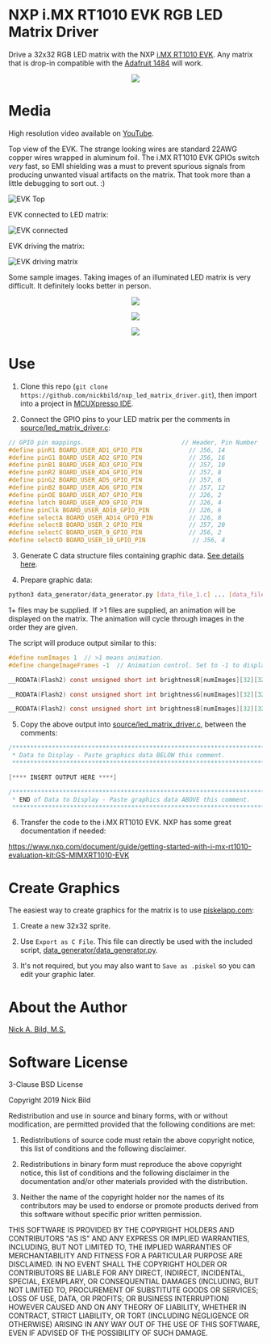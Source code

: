 # NXP i.MX RT1010 EVK RGB LED Matrix Driver

Drive a 32x32 RGB LED matrix with the NXP [i.MX RT1010 EVK](http://nxp.com/imxrt1010evk).  Any matrix that is drop-in compatible with the [Adafruit 1484](https://www.adafruit.com/product/1484) will work.

<p align="center">
<img src="https://raw.githubusercontent.com/nickbild/nxp_led_matrix_driver/master/media/matrix.gif">
</p>

# Media

High resolution video available on [YouTube](https://www.youtube.com/watch?v=qah41zP-ang).

Top view of the EVK.  The strange looking wires are standard 22AWG copper wires wrapped in aluminum foil.  The i.MX RT1010 EVK GPIOs switch *very* fast, so EMI shielding was a must to prevent spurious signals from producing unwanted visual artifacts on the matrix.  That took more than a little debugging to sort out.  :)

![EVK Top](https://github.com/nickbild/nxp_led_matrix_driver/raw/master/media/mimxrt1010-evk_top_sm.jpg)

EVK connected to LED matrix:

![EVK connected](https://github.com/nickbild/nxp_led_matrix_driver/raw/master/media/mimxrt1010-evk_connected_sm.jpg)

EVK driving the matrix:

![EVK driving matrix](https://github.com/nickbild/nxp_led_matrix_driver/raw/master/media/nxp_matrix_sm.jpg)

Some sample images.  Taking images of an illuminated LED matrix is very difficult.  It definitely looks better in person.

<p align="center">
<img src="https://github.com/nickbild/nxp_led_matrix_driver/raw/master/media/mona_lisa_sm.jpg">
</p>

<p align="center">
<img src="https://github.com/nickbild/nxp_led_matrix_driver/raw/master/media/mario_sm.jpg">
</p>

<p align="center">
<img src="https://github.com/nickbild/nxp_led_matrix_driver/raw/master/media/hackster_sm.jpg">
</p>

# Use

1. Clone this repo (`git clone https://github.com/nickbild/nxp_led_matrix_driver.git`), then import into a project in [MCUXpresso IDE](https://www.nxp.com/design/software/development-software/mcuxpresso-software-and-tools/mcuxpresso-integrated-development-environment-ide:MCUXpresso-IDE).

2. Connect the GPIO pins to your LED matrix per the comments in [source/led_matrix_driver.c](https://github.com/nickbild/nxp_led_matrix_driver/blob/master/source/led_matrix_driver.c):

```c
// GPIO pin mappings.							// Header, Pin Number
#define pinR1 BOARD_USER_AD1_GPIO_PIN			  // J56, 14
#define pinG1 BOARD_USER_AD2_GPIO_PIN			  // J56, 16
#define pinB1 BOARD_USER_AD3_GPIO_PIN			  // J57, 10
#define pinR2 BOARD_USER_AD4_GPIO_PIN			  // J57, 8
#define pinG2 BOARD_USER_AD5_GPIO_PIN			  // J57, 6
#define pinB2 BOARD_USER_AD6_GPIO_PIN			  // J57, 12
#define pinOE BOARD_USER_AD7_GPIO_PIN			  // J26, 2
#define latch BOARD_USER_AD9_GPIO_PIN			  // J26, 4
#define pinClk BOARD_USER_AD10_GPIO_PIN			  // J26, 6
#define selectA BOARD_USER_AD14_GPIO_PIN		  // J26, 8
#define selectB BOARD_USER_2_GPIO_PIN			  // J57, 20
#define selectC BOARD_USER_9_GPIO_PIN			  // J56, 2
#define selectD BOARD_USER_10_GPIO_PIN			   // J56, 4
```

3. Generate C data structure files containing graphic data.  [See details here](#create-graphics).

4. Prepare graphic data:

```bash
python3 data_generator/data_generator.py [data_file_1.c] ... [data_file_N.c]
```

1+ files may be supplied.  If >1 files are supplied, an animation will be displayed on the matrix.  The animation will cycle through images in the order they are given.

The script will produce output similar to this:

```c
#define numImages 1  // >1 means animation.
#define changeImageFrames -1  // Animation control. Set to -1 to display a single image.  Larger number == longer delay between image changes.

__RODATA(Flash2) const unsigned short int brightnessR[numImages][32][32] = {{{0, 0, 0, 0, 0, 0, 0, 0, 0, 0, 0, 0, 0, 0, 0, 0, 0, 0, 0, 0, 0, 0, 0, 0, 0, 0, 0, 0, 0, 0, 0, 0}, {23, 23, 23, 0, 0, 0, 0, 0, 0, 23, 23, 12, 12, 0, 0, 0, 0, 0, 0, 0, 6, 6, 14, 14, 14, 14, 14, 14, 14, 0, 0, 0}, {23, 23, 23, 23, 0, 0, 0, 0, 0, 23, 23, 12, 12, 0, 0, 0, 0, 0, 0, 0, 6, 6, 14, 14, 14, 14, 14, 14, 14, 14, 0, 0}, {23, 23, 23, 23, 23, 0, 0, 0, 0, 23, 23, 12, 12, 0, 0, 0, 0, 0, 0, 0, 6, 6, 14, 14, 14, 14, 14, 14, 14, 14, 14, 0}, {23, 23, 23, 23, 23, 23, 0, 0, 0, 23, 23, 12, 12, 0, 0, 0, 0, 0, 0, 0, 6, 6, 14, 0, 0, 0, 0, 0, 14, 14, 14, 14}, {23, 23, 23, 23, 23, 23, 23, 0, 0, 23, 23, 12, 12, 12, 0, 0, 0, 0, 0, 6, 6, 6, 14, 0, 0, 0, 0, 0, 14, 14, 14, 14}, {23, 23, 23, 0, 23, 23, 23, 23, 0, 23, 23, 23, 23, 12, 12, 0, 0, 0, 6, 6, 14, 14, 14, 0, 0, 0, 0, 0, 14, 14, 14, 14}, {23, 23, 23, 0, 0, 23, 23, 23, 23, 23, 23, 23, 23, 12, 12, 0, 0, 0, 6, 6, 14, 14, 14, 14, 14, 14, 14, 14, 14, 14, 14, 0}, {23, 23, 23, 0, 0, 0, 23, 23, 23, 23, 23, 23, 12, 12, 0, 0, 0, 0, 0, 6, 6, 14, 14, 14, 14, 14, 14, 14, 14, 14, 0, 0}, {23, 23, 23, 0, 0, 0, 0, 23, 23, 23, 23, 12, 12, 12, 0, 0, 0, 0, 0, 6, 6, 6, 14, 14, 14, 14, 14, 14, 14, 0, 0, 0}, {23, 23, 23, 0, 0, 0, 0, 0, 23, 23, 23, 12, 12, 0, 0, 0, 0, 0, 0, 0, 6, 6, 14, 0, 0, 0, 0, 0, 0, 0, 0, 0}, {23, 23, 23, 0, 0, 0, 0, 0, 0, 23, 23, 12, 12, 0, 0, 0, 0, 0, 0, 0, 6, 6, 14, 0, 0, 0, 0, 0, 0, 0, 0, 0}, {23, 23, 23, 0, 0, 0, 0, 0, 0, 23, 23, 12, 12, 0, 0, 0, 0, 0, 0, 0, 6, 6, 14, 0, 0, 0, 0, 0, 0, 0, 0, 0}, {0, 0, 0, 0, 0, 0, 0, 0, 0, 0, 0, 0, 0, 0, 0, 0, 0, 0, 0, 0, 0, 0, 0, 0, 0, 0, 0, 0, 0, 0, 0, 0}, {0, 0, 0, 0, 0, 0, 0, 0, 0, 0, 0, 0, 0, 0, 0, 0, 0, 0, 0, 0, 0, 0, 0, 0, 0, 0, 0, 0, 0, 0, 0, 0}, {0, 0, 0, 0, 0, 0, 0, 0, 40, 0, 0, 0, 0, 0, 0, 0, 0, 0, 0, 0, 0, 0, 0, 0, 0, 0, 0, 0, 0, 0, 0, 0}, {0, 0, 0, 0, 0, 0, 0, 0, 40, 0, 0, 0, 0, 0, 0, 0, 0, 0, 0, 0, 0, 0, 0, 0, 0, 0, 0, 0, 0, 0, 0, 0}, {0, 0, 0, 0, 0, 0, 0, 0, 40, 0, 0, 0, 0, 0, 0, 0, 0, 0, 0, 0, 0, 0, 0, 0, 0, 0, 0, 0, 0, 0, 0, 0}, {0, 0, 0, 0, 0, 0, 0, 0, 40, 0, 0, 0, 0, 0, 0, 0, 0, 0, 0, 0, 0, 0, 0, 0, 0, 0, 0, 0, 0, 0, 0, 0}, {0, 0, 0, 0, 0, 0, 0, 0, 40, 0, 0, 0, 0, 0, 0, 0, 0, 0, 0, 0, 0, 0, 0, 0, 0, 0, 0, 0, 0, 0, 0, 0}, {0, 0, 0, 0, 0, 0, 0, 0, 40, 0, 0, 0, 0, 0, 0, 0, 0, 0, 0, 0, 0, 0, 0, 0, 0, 0, 0, 0, 0, 0, 0, 0}, {0, 0, 0, 0, 0, 0, 0, 0, 40, 40, 40, 40, 0, 0, 0, 0, 0, 0, 0, 0, 0, 0, 0, 0, 0, 0, 0, 0, 0, 0, 0, 0}, {0, 0, 0, 0, 0, 0, 0, 0, 0, 0, 0, 0, 0, 0, 0, 0, 0, 0, 0, 0, 0, 0, 0, 0, 0, 0, 0, 0, 0, 0, 0, 0}, {0, 0, 0, 0, 0, 0, 0, 0, 0, 0, 0, 0, 0, 0, 0, 0, 0, 0, 0, 0, 0, 0, 0, 0, 0, 0, 0, 0, 0, 0, 0, 0}, {36, 0, 0, 0, 0, 0, 36, 0, 0, 36, 36, 0, 0, 36, 36, 36, 36, 36, 0, 36, 36, 0, 0, 0, 36, 0, 36, 0, 0, 0, 36, 0}, {36, 36, 0, 0, 0, 36, 36, 0, 36, 0, 0, 36, 0, 0, 0, 36, 0, 0, 0, 36, 0, 36, 0, 0, 36, 0, 0, 36, 0, 36, 0, 0}, {36, 0, 36, 0, 36, 0, 36, 0, 36, 0, 0, 36, 0, 0, 0, 36, 0, 0, 0, 36, 0, 0, 36, 0, 36, 0, 0, 0, 36, 0, 0, 0}, {36, 0, 0, 36, 0, 0, 36, 0, 36, 36, 36, 36, 0, 0, 0, 36, 0, 0, 0, 36, 0, 36, 0, 0, 36, 0, 0, 0, 36, 0, 0, 0}, {36, 0, 0, 0, 0, 0, 36, 0, 36, 0, 0, 36, 0, 0, 0, 36, 0, 0, 0, 36, 36, 0, 0, 0, 36, 0, 0, 0, 36, 0, 0, 0}, {36, 0, 0, 0, 0, 0, 36, 0, 36, 0, 0, 36, 0, 0, 0, 36, 0, 0, 0, 36, 0, 36, 0, 0, 36, 0, 0, 36, 0, 36, 0, 0}, {36, 0, 0, 0, 0, 0, 36, 0, 36, 0, 0, 36, 0, 0, 0, 36, 0, 0, 0, 36, 0, 0, 36, 0, 36, 0, 36, 0, 0, 0, 36, 0}, {0, 0, 0, 0, 0, 0, 0, 0, 0, 0, 0, 0, 0, 0, 0, 0, 0, 0, 0, 0, 0, 0, 0, 0, 0, 0, 0, 0, 0, 0, 0, 0}}};

__RODATA(Flash2) const unsigned short int brightnessG[numImages][32][32] = {{{0, 0, 0, 0, 0, 0, 0, 0, 0, 0, 0, 0, 0, 0, 0, 0, 0, 0, 0, 0, 0, 0, 0, 0, 0, 0, 0, 0, 0, 0, 0, 0}, {11, 11, 11, 0, 0, 0, 0, 0, 0, 11, 11, 7, 7, 11, 0, 0, 0, 0, 0, 11, 7, 7, 19, 19, 19, 19, 19, 19, 19, 0, 0, 0}, {11, 11, 11, 11, 0, 0, 0, 0, 0, 11, 11, 7, 7, 11, 0, 0, 0, 0, 0, 11, 7, 7, 19, 19, 19, 19, 19, 19, 19, 19, 0, 0}, {11, 11, 11, 11, 11, 0, 0, 0, 0, 11, 11, 7, 7, 11, 11, 0, 0, 0, 11, 11, 7, 7, 19, 19, 19, 19, 19, 19, 19, 19, 19, 0}, {11, 11, 11, 11, 11, 11, 0, 0, 0, 11, 11, 7, 7, 11, 11, 11, 0, 11, 11, 11, 7, 7, 19, 0, 0, 0, 0, 0, 19, 19, 19, 19}, {11, 11, 11, 11, 11, 11, 11, 0, 0, 11, 11, 7, 7, 7, 11, 11, 11, 11, 11, 7, 7, 7, 19, 0, 0, 0, 0, 0, 19, 19, 19, 19}, {11, 11, 11, 0, 11, 11, 11, 11, 0, 11, 11, 11, 11, 7, 7, 11, 11, 11, 7, 7, 19, 19, 19, 0, 0, 0, 0, 0, 19, 19, 19, 19}, {11, 11, 11, 0, 0, 11, 11, 11, 11, 11, 11, 11, 11, 7, 7, 11, 11, 11, 7, 7, 19, 19, 19, 19, 19, 19, 19, 19, 19, 19, 19, 0}, {11, 11, 11, 0, 0, 0, 11, 11, 11, 11, 11, 11, 7, 7, 11, 11, 11, 11, 11, 7, 7, 19, 19, 19, 19, 19, 19, 19, 19, 19, 0, 0}, {11, 11, 11, 0, 0, 0, 0, 11, 11, 11, 11, 7, 7, 7, 11, 11, 0, 11, 11, 7, 7, 7, 19, 19, 19, 19, 19, 19, 19, 0, 0, 0}, {11, 11, 11, 0, 0, 0, 0, 0, 11, 11, 11, 7, 7, 11, 11, 0, 0, 0, 11, 11, 7, 7, 19, 0, 0, 0, 0, 0, 0, 0, 0, 0}, {11, 11, 11, 0, 0, 0, 0, 0, 0, 11, 11, 7, 7, 11, 0, 0, 0, 0, 0, 11, 7, 7, 19, 0, 0, 0, 0, 0, 0, 0, 0, 0}, {11, 11, 11, 0, 0, 0, 0, 0, 0, 11, 11, 7, 7, 11, 0, 0, 0, 0, 0, 11, 7, 7, 19, 0, 0, 0, 0, 0, 0, 0, 0, 0}, {0, 0, 0, 0, 0, 0, 0, 0, 0, 0, 0, 0, 0, 0, 0, 0, 0, 0, 0, 0, 0, 0, 0, 0, 0, 0, 0, 0, 0, 0, 0, 0}, {0, 0, 0, 0, 0, 0, 0, 0, 0, 0, 0, 0, 0, 0, 0, 0, 0, 0, 0, 0, 0, 0, 0, 0, 0, 0, 0, 0, 0, 0, 0, 0}, {0, 0, 0, 0, 0, 0, 0, 0, 0, 0, 0, 0, 0, 30, 30, 30, 30, 0, 0, 0, 0, 0, 0, 0, 0, 0, 0, 0, 0, 0, 0, 0}, {0, 0, 0, 0, 0, 0, 0, 0, 0, 0, 0, 0, 0, 30, 0, 0, 0, 0, 0, 0, 0, 0, 0, 0, 0, 0, 0, 0, 0, 0, 0, 0}, {0, 0, 0, 0, 0, 0, 0, 0, 0, 0, 0, 0, 0, 30, 0, 0, 0, 0, 0, 0, 0, 0, 0, 0, 0, 0, 0, 0, 0, 0, 0, 0}, {0, 0, 0, 0, 0, 0, 0, 0, 0, 0, 0, 0, 0, 30, 30, 30, 0, 0, 0, 0, 0, 0, 0, 0, 0, 0, 0, 0, 0, 0, 0, 0}, {0, 0, 0, 0, 0, 0, 0, 0, 0, 0, 0, 0, 0, 30, 0, 0, 0, 0, 0, 0, 0, 0, 0, 0, 0, 0, 0, 0, 0, 0, 0, 0}, {0, 0, 0, 0, 0, 0, 0, 0, 0, 0, 0, 0, 0, 30, 0, 0, 0, 0, 0, 0, 0, 0, 0, 0, 0, 0, 0, 0, 0, 0, 0, 0}, {0, 0, 0, 0, 0, 0, 0, 0, 0, 0, 0, 0, 0, 30, 30, 30, 30, 0, 0, 0, 0, 0, 0, 0, 0, 0, 0, 0, 0, 0, 0, 0}, {0, 0, 0, 0, 0, 0, 0, 0, 0, 0, 0, 0, 0, 0, 0, 0, 0, 0, 0, 0, 0, 0, 0, 0, 0, 0, 0, 0, 0, 0, 0, 0}, {0, 0, 0, 0, 0, 0, 0, 0, 0, 0, 0, 0, 0, 0, 0, 0, 0, 0, 0, 0, 0, 0, 0, 0, 0, 0, 0, 0, 0, 0, 0, 0}, {30, 0, 0, 0, 0, 0, 30, 0, 0, 30, 30, 0, 0, 30, 30, 30, 30, 30, 0, 30, 30, 0, 0, 0, 30, 0, 30, 0, 0, 0, 30, 0}, {30, 30, 0, 0, 0, 30, 30, 0, 30, 0, 0, 30, 0, 0, 0, 30, 0, 0, 0, 30, 0, 30, 0, 0, 30, 0, 0, 30, 0, 30, 0, 0}, {30, 0, 30, 0, 30, 0, 30, 0, 30, 0, 0, 30, 0, 0, 0, 30, 0, 0, 0, 30, 0, 0, 30, 0, 30, 0, 0, 0, 30, 0, 0, 0}, {30, 0, 0, 30, 0, 0, 30, 0, 30, 30, 30, 30, 0, 0, 0, 30, 0, 0, 0, 30, 0, 30, 0, 0, 30, 0, 0, 0, 30, 0, 0, 0}, {30, 0, 0, 0, 0, 0, 30, 0, 30, 0, 0, 30, 0, 0, 0, 30, 0, 0, 0, 30, 30, 0, 0, 0, 30, 0, 0, 0, 30, 0, 0, 0}, {30, 0, 0, 0, 0, 0, 30, 0, 30, 0, 0, 30, 0, 0, 0, 30, 0, 0, 0, 30, 0, 30, 0, 0, 30, 0, 0, 30, 0, 30, 0, 0}, {30, 0, 0, 0, 0, 0, 30, 0, 30, 0, 0, 30, 0, 0, 0, 30, 0, 0, 0, 30, 0, 0, 30, 0, 30, 0, 30, 0, 0, 0, 30, 0}, {0, 0, 0, 0, 0, 0, 0, 0, 0, 0, 0, 0, 0, 0, 0, 0, 0, 0, 0, 0, 0, 0, 0, 0, 0, 0, 0, 0, 0, 0, 0, 0}}};

__RODATA(Flash2) const unsigned short int brightnessB[numImages][32][32] = {{{0, 0, 0, 0, 0, 0, 0, 0, 0, 0, 0, 0, 0, 0, 0, 0, 0, 0, 0, 0, 0, 0, 0, 0, 0, 0, 0, 0, 0, 0, 0, 0}, {1, 1, 1, 0, 0, 0, 0, 0, 0, 1, 1, 5, 5, 32, 0, 0, 0, 0, 0, 32, 4, 4, 3, 3, 3, 3, 3, 3, 3, 0, 0, 0}, {1, 1, 1, 1, 0, 0, 0, 0, 0, 1, 1, 5, 5, 32, 0, 0, 0, 0, 0, 32, 4, 4, 3, 3, 3, 3, 3, 3, 3, 3, 0, 0}, {1, 1, 1, 1, 1, 0, 0, 0, 0, 1, 1, 5, 5, 32, 32, 0, 0, 0, 32, 32, 4, 4, 3, 3, 3, 3, 3, 3, 3, 3, 3, 0}, {1, 1, 1, 1, 1, 1, 0, 0, 0, 1, 1, 5, 5, 32, 32, 32, 0, 32, 32, 32, 4, 4, 3, 0, 0, 0, 0, 0, 3, 3, 3, 3}, {1, 1, 1, 1, 1, 1, 1, 0, 0, 1, 1, 5, 5, 5, 32, 32, 32, 32, 32, 4, 4, 4, 3, 0, 0, 0, 0, 0, 3, 3, 3, 3}, {1, 1, 1, 0, 1, 1, 1, 1, 0, 1, 1, 1, 1, 5, 5, 32, 32, 32, 4, 4, 3, 3, 3, 0, 0, 0, 0, 0, 3, 3, 3, 3}, {1, 1, 1, 0, 0, 1, 1, 1, 1, 1, 1, 1, 1, 5, 5, 32, 32, 32, 4, 4, 3, 3, 3, 3, 3, 3, 3, 3, 3, 3, 3, 0}, {1, 1, 1, 0, 0, 0, 1, 1, 1, 1, 1, 1, 5, 5, 32, 32, 32, 32, 32, 4, 4, 3, 3, 3, 3, 3, 3, 3, 3, 3, 0, 0}, {1, 1, 1, 0, 0, 0, 0, 1, 1, 1, 1, 5, 5, 5, 32, 32, 0, 32, 32, 4, 4, 4, 3, 3, 3, 3, 3, 3, 3, 0, 0, 0}, {1, 1, 1, 0, 0, 0, 0, 0, 1, 1, 1, 5, 5, 32, 32, 0, 0, 0, 32, 32, 4, 4, 3, 0, 0, 0, 0, 0, 0, 0, 0, 0}, {1, 1, 1, 0, 0, 0, 0, 0, 0, 1, 1, 5, 5, 32, 0, 0, 0, 0, 0, 32, 4, 4, 3, 0, 0, 0, 0, 0, 0, 0, 0, 0}, {1, 1, 1, 0, 0, 0, 0, 0, 0, 1, 1, 5, 5, 32, 0, 0, 0, 0, 0, 32, 4, 4, 3, 0, 0, 0, 0, 0, 0, 0, 0, 0}, {0, 0, 0, 0, 0, 0, 0, 0, 0, 0, 0, 0, 0, 0, 0, 0, 0, 0, 0, 0, 0, 0, 0, 0, 0, 0, 0, 0, 0, 0, 0, 0}, {0, 0, 0, 0, 0, 0, 0, 0, 0, 0, 0, 0, 0, 0, 0, 0, 0, 0, 0, 0, 0, 0, 0, 0, 0, 0, 0, 0, 0, 0, 0, 0}, {0, 0, 0, 0, 0, 0, 0, 0, 0, 0, 0, 0, 0, 0, 0, 0, 0, 0, 50, 50, 0, 0, 0, 0, 0, 0, 0, 0, 0, 0, 0, 0}, {0, 0, 0, 0, 0, 0, 0, 0, 0, 0, 0, 0, 0, 0, 0, 0, 0, 0, 50, 0, 50, 0, 0, 0, 0, 0, 0, 0, 0, 0, 0, 0}, {0, 0, 0, 0, 0, 0, 0, 0, 0, 0, 0, 0, 0, 0, 0, 0, 0, 0, 50, 0, 0, 50, 0, 0, 0, 0, 0, 0, 0, 0, 0, 0}, {0, 0, 0, 0, 0, 0, 0, 0, 0, 0, 0, 0, 0, 0, 0, 0, 0, 0, 50, 0, 0, 50, 0, 0, 0, 0, 0, 0, 0, 0, 0, 0}, {0, 0, 0, 0, 0, 0, 0, 0, 0, 0, 0, 0, 0, 0, 0, 0, 0, 0, 50, 0, 0, 50, 0, 0, 0, 0, 0, 0, 0, 0, 0, 0}, {0, 0, 0, 0, 0, 0, 0, 0, 0, 0, 0, 0, 0, 0, 0, 0, 0, 0, 50, 0, 50, 0, 0, 0, 0, 0, 0, 0, 0, 0, 0, 0}, {0, 0, 0, 0, 0, 0, 0, 0, 0, 0, 0, 0, 0, 0, 0, 0, 0, 0, 50, 50, 0, 0, 0, 0, 0, 0, 0, 0, 0, 0, 0, 0}, {0, 0, 0, 0, 0, 0, 0, 0, 0, 0, 0, 0, 0, 0, 0, 0, 0, 0, 0, 0, 0, 0, 0, 0, 0, 0, 0, 0, 0, 0, 0, 0}, {0, 0, 0, 0, 0, 0, 0, 0, 0, 0, 0, 0, 0, 0, 0, 0, 0, 0, 0, 0, 0, 0, 0, 0, 0, 0, 0, 0, 0, 0, 0, 0}, {0, 0, 0, 0, 0, 0, 0, 0, 0, 0, 0, 0, 0, 0, 0, 0, 0, 0, 0, 0, 0, 0, 0, 0, 0, 0, 0, 0, 0, 0, 0, 0}, {0, 0, 0, 0, 0, 0, 0, 0, 0, 0, 0, 0, 0, 0, 0, 0, 0, 0, 0, 0, 0, 0, 0, 0, 0, 0, 0, 0, 0, 0, 0, 0}, {0, 0, 0, 0, 0, 0, 0, 0, 0, 0, 0, 0, 0, 0, 0, 0, 0, 0, 0, 0, 0, 0, 0, 0, 0, 0, 0, 0, 0, 0, 0, 0}, {0, 0, 0, 0, 0, 0, 0, 0, 0, 0, 0, 0, 0, 0, 0, 0, 0, 0, 0, 0, 0, 0, 0, 0, 0, 0, 0, 0, 0, 0, 0, 0}, {0, 0, 0, 0, 0, 0, 0, 0, 0, 0, 0, 0, 0, 0, 0, 0, 0, 0, 0, 0, 0, 0, 0, 0, 0, 0, 0, 0, 0, 0, 0, 0}, {0, 0, 0, 0, 0, 0, 0, 0, 0, 0, 0, 0, 0, 0, 0, 0, 0, 0, 0, 0, 0, 0, 0, 0, 0, 0, 0, 0, 0, 0, 0, 0}, {0, 0, 0, 0, 0, 0, 0, 0, 0, 0, 0, 0, 0, 0, 0, 0, 0, 0, 0, 0, 0, 0, 0, 0, 0, 0, 0, 0, 0, 0, 0, 0}, {0, 0, 0, 0, 0, 0, 0, 0, 0, 0, 0, 0, 0, 0, 0, 0, 0, 0, 0, 0, 0, 0, 0, 0, 0, 0, 0, 0, 0, 0, 0, 0}}};
```

5. Copy the above output into [source/led_matrix_driver.c](https://github.com/nickbild/nxp_led_matrix_driver/blob/master/source/led_matrix_driver.c), between the comments:

```c
/*******************************************************************************
 * Data to Display - Paste graphics data BELOW this comment.
 ******************************************************************************/

[**** INSERT OUTPUT HERE ****]

/*******************************************************************************
 * END of Data to Display - Paste graphics data ABOVE this comment.
 ******************************************************************************/
```

6. Transfer the code to the i.MX RT1010 EVK.  NXP has some great documentation if needed:

https://www.nxp.com/document/guide/getting-started-with-i-mx-rt1010-evaluation-kit:GS-MIMXRT1010-EVK

# Create Graphics

The easiest way to create graphics for the matrix is to use [piskelapp.com](https://www.piskelapp.com/):

1. Create a new 32x32 sprite.

2. Use `Export as C File`.  This file can directly be used with the included script, [data_generator/data_generator.py](https://github.com/nickbild/nxp_led_matrix_driver/blob/master/data_generator/data_generator.py).

3. It's not required, but you may also want to `Save as .piskel` so you can edit your graphic later.

# About the Author

[Nick A. Bild, M.S.](https://nickbild79.firebaseapp.com/#!/)

# Software License

3-Clause BSD License

Copyright 2019 Nick Bild

Redistribution and use in source and binary forms, with or without modification, are permitted provided that the following conditions are met:

1. Redistributions of source code must retain the above copyright notice, this list of conditions and the following disclaimer.

2. Redistributions in binary form must reproduce the above copyright notice, this list of conditions and the following disclaimer in the documentation and/or other materials provided with the distribution.

3. Neither the name of the copyright holder nor the names of its contributors may be used to endorse or promote products derived from this software without specific prior written permission.

THIS SOFTWARE IS PROVIDED BY THE COPYRIGHT HOLDERS AND CONTRIBUTORS "AS IS" AND ANY EXPRESS OR IMPLIED WARRANTIES, INCLUDING, BUT NOT LIMITED TO, THE IMPLIED WARRANTIES OF MERCHANTABILITY AND FITNESS FOR A PARTICULAR PURPOSE ARE DISCLAIMED. IN NO EVENT SHALL THE COPYRIGHT HOLDER OR CONTRIBUTORS BE LIABLE FOR ANY DIRECT, INDIRECT, INCIDENTAL, SPECIAL, EXEMPLARY, OR CONSEQUENTIAL DAMAGES (INCLUDING, BUT NOT LIMITED TO, PROCUREMENT OF SUBSTITUTE GOODS OR SERVICES; LOSS OF USE, DATA, OR PROFITS; OR BUSINESS INTERRUPTION) HOWEVER CAUSED AND ON ANY THEORY OF LIABILITY, WHETHER IN CONTRACT, STRICT LIABILITY, OR TORT (INCLUDING NEGLIGENCE OR OTHERWISE) ARISING IN ANY WAY OUT OF THE USE OF THIS SOFTWARE, EVEN IF ADVISED OF THE POSSIBILITY OF SUCH DAMAGE.
